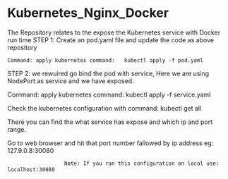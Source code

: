 # Kubernetes_Nginx_Docker
The Repository relates to the expose the Kubernetes service with Docker run time
STEP 1: Create an pod.yaml file and update the code as above repository


    Command: apply kubernetes command:   kubectl apply -f pod.yaml
    
    
    
STEP 2: we rewuired go bind the pod with service, Here we are using NodePort as service and we have exposed.



   Command: apply kubernetes command:   kubectl apply -f service.yaml
   
Check the kubernetes configuration with command: kubectl get all

There you can find the what service has expose and which ip and port range.

Go to web browser and hit that port number fallowed by ip address eg: 127.9.0.8:30080
                      
                      
                      Note: If you ran this configuration on local use: localhost:30080

